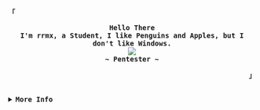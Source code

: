<!-- Rxyhn's Aesthetic GitHub Profile -->
<div align="justify">

<!-- Profile -->
<p align="left"><strong><samp>「</samp></strong></p>
  <p align="center">
    <samp>
      <b>
        Hello There
      <br>
        I'm rrmx, a Student, I like Penguins and Apples, but I don't like Windows.
      </b>
      <br>
        <image src="https://readme-typing-svg.herokuapp.com?font=Iosevka&size=16&color=6791c9&center=true&width=410&height=45&lines=I+code+beautiful+and+aesthetic+programs.">
      <br>
      <b>
        ~ Pentester  ~
      </b>
    </samp>
  </p>
<p align="right"><strong><samp>」</samp></strong></p>

<br>

<!-- More Info -->

<details>
<summary><samp><b>More Info</b></samp></summary>
<br/>

<!-- Github Stats -->

<p align="center">
  <a href="#"><img title="🔥 Get streak stats for your profile at git.io/streak-stats" alt="rrmx streak" src="https://github-readme-streak-stats.herokuapp.com/?user=rrmx&theme=black-ice&hide_border=true&stroke=0000&background=060A0CD0"/>
  </a>
</p>

<a href="#"><img alt="Github Stats" src="https://github-readme-stats.vercel.app/api?username=rrmx&show_icons=true&count_private=true&theme=react&include_all_commits=true&hide_border=true&bg_color=070B0E" /></a>
<a href="#"><img alt="Top Languages" src="https://github-readme-stats.vercel.app/api/top-langs/?username=rrmx&langs_count=8&count_private=true&layout=compact&theme=react&hide_border=true&bg_color=070B0E" /></a>

<!-- Contact Me -->
<p align="center">
  <samp>  
    You can reach me at [<a href="#">e-mail</a>]
  </samp>
</p>

<!-- Social Media -->

<p align="center">
  <a href="#"><img src="https://img.icons8.com/ios-filled/38/4a90e2/discord--v1.png"/></a>
  <a href="#"><img src="https://img.icons8.com/ios-filled/38/4a90e2/telegram-app.png"/></a>
  <a href="#"><img src="https://img.icons8.com/ios-filled/38/4a90e2/twitter.png"/></a>
  <a href="#"><img src="https://img.icons8.com/ios-filled/38/4a90e2/twitch.png"/></a>
  <a href="#"><img src="https://img.icons8.com/ios-filled/38/4a90e2/github.png"/></a>
</p>

</details>
</div>